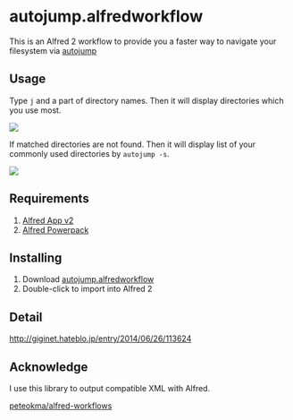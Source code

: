 # autojump.alfredworkflow

This is an Alfred 2 workflow to provide you a faster way to navigate your filesystem via [autojump](https://github.com/joelthelion/autojump)

## Usage

Type `j` and a part of directory names. Then it will display directories which you use most.

![](http://i.gyazo.com/1f9854780e6c41e9ec75bf71970b7d2c.gif)

If matched directories are not found. Then it will display list of your commonly used directories by `autojump -s`.

![](http://i.gyazo.com/49bba98d31e986bd4f3623cdcb0ca20a.gif)

## Requirements
1. [Alfred App v2](http://www.alfredapp.com/#download)
2. [Alfred Powerpack](https://buy.alfredapp.com/)

## Installing
1. Download [autojump.alfredworkflow](https://github.com/giginet/alfred-autojump-workflow/blob/master/autojump.alfredworkflow)
2. Double-click to import into Alfred 2

## Detail

http://giginet.hateblo.jp/entry/2014/06/26/113624

## Acknowledge

I use this library to output compatible XML with Alfred.

[peteokma/alfred-workflows](https://github.com/peteokma/alfred-workflows)
